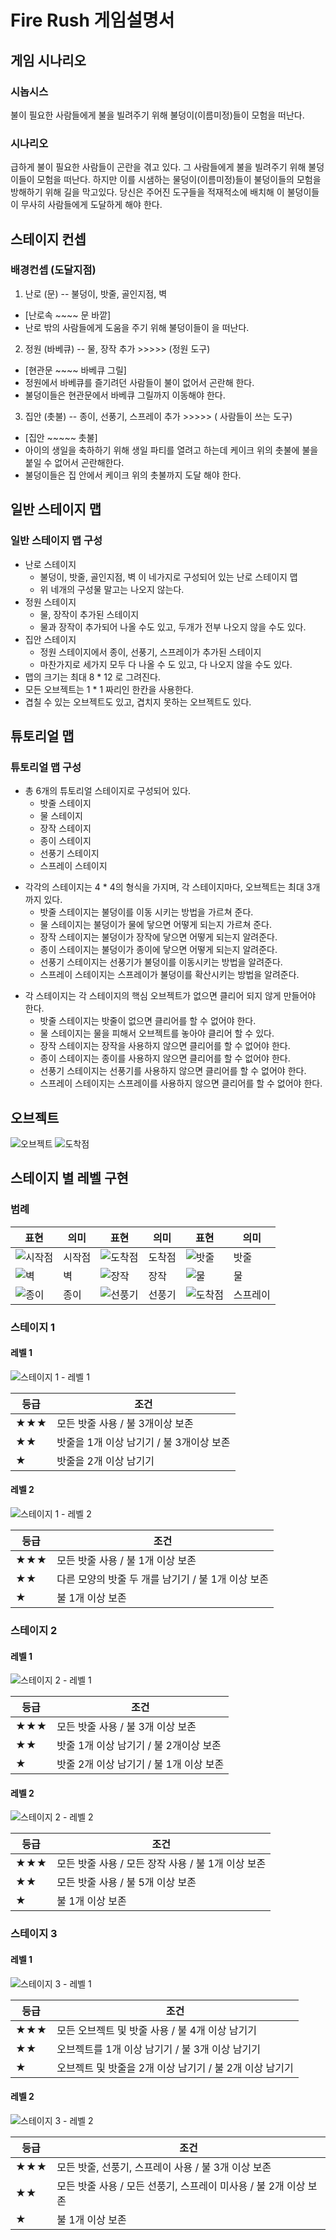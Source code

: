 ﻿# Fire Rush 게임설명서

## 게임 시나리오

### 시놉시스
불이 필요한 사람들에게 불을 빌려주기 위해 불덩이(이름미정)들이 모험을 떠난다.

### 시나리오
급하게 불이 필요한 사람들이 곤란을 겪고 있다. 그 사람들에게 불을 빌려주기 위해 불덩이들이 모험을 떠난다. 하지만 이를 시샘하는 물덩이(이름미정)들이 불덩이들의 모험을 방해하기 위해 길을 막고있다. 당신은 주어진 도구들을 적재적소에 배치해 이 불덩이들이 무사히 사람들에게 도달하게 해야 한다.

## 스테이지 컨셉

### 배경컨셉 (도달지점)
1. 난로 (문) -- 불덩이, 밧줄, 골인지점, 벽
* [난로속 ~~~~ 문 바깥]
* 난로 밖의 사람들에게 도움을 주기 위해 불덩이들이 을 떠난다.
2. 정원 (바베큐) -- 물, 장작 추가 >>>>> (정원 도구)
* [현관문 ~~~~ 바베큐 그릴]
* 정원에서 바베큐를 즐기려던 사람들이 불이 없어서 곤란해 한다.
* 불덩이들은 현관문에서 바베큐 그릴까지 이동해야 한다.
3. 집안 (촛불) -- 종이, 선풍기, 스프레이 추가 >>>>> ( 사람들이 쓰는 도구)
* [집안 ~~~~~ 촛불]
* 아이의 생일을 축하하기 위해 생일 파티를 열려고 하는데 케이크 위의 촛불에 불을 붙일 수 없어서 곤란해한다.
* 불덩이들은 집 안에서 케이크 위의 촛불까지 도달 해야 한다.

## 일반 스테이지 맵

### 일반 스테이지 맵 구성
* 난로 스테이지
  * 불덩이, 밧줄, 골인지점, 벽 이 네가지로 구성되어 있는 난로 스테이지 맵
  * 위 네개의 구성물 말고는 나오지 않는다.
* 정원 스테이지
  * 물, 장작이 추가된 스테이지
  * 물과 장작이 추가되어 나올 수도 있고, 두개가 전부 나오지 않을 수도 있다.
* 집안 스테이지
  * 정원 스테이지에서 종이, 선풍기, 스프레이가 추가된 스테이지
  * 마찬가지로 세가지 모두 다 나올 수 도 있고, 다 나오지 않을 수도 있다.
* 맵의 크기는 최대 8 * 12 로 그려진다.
* 모든 오브젝트는 1 * 1 짜리인 한칸을 사용한다.
* 겹칠 수 있는 오브젝트도 있고, 겹치지 못하는 오브젝트도 있다.

## 튜토리얼  맵

### 튜토리얼 맵 구성
- 총 6개의 튜토리얼 스테이지로 구성되어 있다.
  - 밧줄 스테이지
  - 물 스테이지
  - 장작 스테이지
  - 종이 스테이지
  - 선풍기 스테이지
  - 스프레이 스테이지

* 각각의 스테이지는 4 * 4의 형식을 가지며, 각 스테이지마다, 오브젝트는 최대 3개 까지 있다.
  * 밧줄 스테이지는 불덩이를 이동 시키는 방법을 가르쳐 준다.
  * 물 스테이지는 불덩이가 물에 닿으면 어떻게 되는지 가르쳐 준다.
  * 장작 스테이지는 불덩이가 장작에 닿으면 어떻게 되는지 알려준다.
  * 종이 스테이지는 불덩이가 종이에 닿으면 어떻게 되는지 알려준다.
  * 선풍기 스테이지는 선풍기가 불덩이를 이동시키는 방법을 알려준다.
  * 스프레이 스테이지는 스프레이가 불덩이를 확산시키는 방법을 알려준다.

- 각 스테이지는 각 스테이지의 핵심 오브젝트가 없으면 클리어 되지 않게 만들어야 한다.
  * 밧줄 스테이지는 밧줄이 없으면 클리어를 할 수 없어야 한다.
  * 물 스테이지는 물을 피해서 오브젝트를 놓아야 클리어 할 수 있다.
  * 장작 스테이지는 장작을 사용하지 않으면 클리어를 할 수 없어야 한다.
  * 종이 스테이지는 종이를 사용하지 않으면 클리어를 할 수 없어야 한다.
  * 선풍기 스테이지는 선풍기를 사용하지 않으면 클리어를 할 수 없어야 한다.
  * 스프레이 스테이지는 스프레이를 사용하지 않으면 클리어를 할 수 없어야 한다.

## 오브젝트
  ![오브젝트](./Fire_Rush_Image/Objects/Object.png)
  ![도착점](./Fire_Rush_Image/Objects/End_Point_Object.png)

## 스테이지 별 레벨 구현
### 범례

표현 | 의미 | 표현 | 의미 | 표현 | 의미
-- | -- | -- | -- | -- | --
![시작점](./Fire_Rush_Image/Stages/legend/startpoint.png) | 시작점 | ![도착점](./Fire_Rush_Image/Stages/legend/endpoint.png) | 도착점 | ![밧줄](./Fire_Rush_Image/Stages/legend/rope.png) | 밧줄
![벽](./Fire_Rush_Image/Stages/legend/wall.png) | 벽 | ![장작](./Fire_Rush_Image/Stages/legend/firewood.png) | 장작 | ![물](./Fire_Rush_Image/Stages/legend/water.png) | 물
![종이](./Fire_Rush_Image/Stages/legend/paper.png) | 종이 | ![선풍기](./Fire_Rush_Image/Stages/legend/fan.png) | 선풍기 | ![도착점](./Fire_Rush_Image/Stages/legend/spray.png) | 스프레이

### 스테이지 1
#### 레벨 1
![스테이지 1 - 레벨 1](./Fire_Rush_Image/Stages/S1L1.png)

등급 | 조건
-- | --
★★★ | 모든 밧줄 사용 / 불 3개이상 보존
★★ | 밧줄을 1개 이상 남기기 / 불 3개이상 보존
★ | 밧줄을 2개 이상 남기기

#### 레벨 2
![스테이지 1 - 레벨 2](./Fire_Rush_Image/Stages/S1L2.png)

등급 | 조건
-- | --
★★★ | 모든 밧줄 사용 / 불 1개 이상 보존
★★ | 다른 모양의 밧줄 두 개를 남기기 / 불 1개 이상 보존
★ | 불 1개 이상 보존

### 스테이지 2
#### 레벨 1
![스테이지 2 - 레벨 1](./Fire_Rush_Image/Stages/S2L1.png)

등급 | 조건
-- | --
★★★ | 모든 밧줄 사용 / 불 3개 이상 보존
★★ | 밧줄 1개 이상 남기기 / 불 2개이상 보존
★ | 밧줄 2개 이상 남기기 / 불 1개 이상 보존

#### 레벨 2
![스테이지 2 - 레벨 2](./Fire_Rush_Image/Stages/S2L2.png)

등급 | 조건
-- | --
★★★ | 모든 밧줄 사용 / 모든 장작 사용 / 불 1개 이상 보존
★★ | 모든 밧줄 사용 / 불 5개 이상 보존
★ | 불 1개 이상 보존

### 스테이지 3
#### 레벨 1
![스테이지 3 - 레벨 1](./Fire_Rush_Image/Stages/S3L1.png)

등급 | 조건
-- | --
★★★ | 모든 오브젝트 및 밧줄 사용 / 불 4개 이상 남기기
★★ | 오브젝트를 1개 이상 남기기 / 불 3개 이상 남기기
★ | 오브젝트 및 밧줄을 2개 이상 남기기 / 불 2개 이상 남기기

#### 레벨 2
![스테이지 3 - 레벨 2](./Fire_Rush_Image/Stages/S3L2.png)

등급 | 조건
-- | --
★★★ | 모든 밧줄, 선풍기, 스프레이 사용 / 불 3개 이상 보존
★★ | 모든 밧줄 사용 / 모든 선풍기, 스프레이 미사용 / 불 2개 이상 보존
★ | 불 1개 이상 보존

